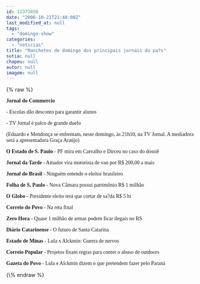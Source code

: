 ```yaml
---
id: 12373650
date: "2006-10-21T21:48:00Z"
last_modified_at: null
tags:
  - "domingo-show"
categories:
  - "noticias"
title: "Manchetes de domingo dos principais jornais do pa?s"
sutia: null
chapeu: null
autor: null
imagem: null
---
```

{\% raw %}
<p><P><FONT face=Verdana><STRONG>Jornal do Commercio</STRONG> </FONT></P></p>
<p><P><FONT face=Verdana>- Escolas dão desconto para garantir alunos</FONT></P></p>
<p><P><FONT face=Verdana>- TV Jornal é palco de grande duelo </FONT></P></p>
<p><P><FONT face=Verdana>(Eduardo e Mendonça se enfrentam, neste domingo, às 21h10, na TV Jornal. A mediadora será a apresentadora Graça Araújo)</FONT></P></p>
<p><P><FONT face=Verdana><STRONG>O Estado de S. Paulo</STRONG> - PF mira em Carvalho e Dirceu no caso do dossiê</FONT></P></p>
<p><P><FONT face=Verdana><STRONG>Jornal da Tarde</STRONG> - Amador vira motorista de van por R$ 200,00 a mais</FONT></P></p>
<p><P><FONT face=Verdana><STRONG>Jornal do Brasil</STRONG> - Ninguém entende o eleitor brasileiro</FONT></P></p>
<p><P><FONT face=Verdana><STRONG>Folha de S. Paulo</STRONG> - Nova Câmara possui patrimônio R$ 1 milhão</FONT></P></p>
<p><P><FONT face=Verdana><STRONG>O Globo</STRONG> - Presidente eleito terá que cortar de sa?da R$ 5 bi</FONT></P></p>
<p><P><FONT face=Verdana><STRONG>Correio do Povo</STRONG> - Na reta final</FONT></P></p>
<p><P><FONT face=Verdana><STRONG>Zero Hora</STRONG> - Quase 1 milhão de armas podem ficar ilegais no RS</FONT></P></p>
<p><P><FONT face=Verdana><STRONG>Diário Catarinense</STRONG> - O futuro de Santa Catarina</FONT></P></p>
<p><P><FONT face=Verdana><STRONG>Estado de Minas</STRONG> - Lula x Alckmin: Guerra de nervos</FONT></P></p>
<p><P><FONT face=Verdana><STRONG>Correio Popular</STRONG> - Projetos fixam regras para conter o abuso de outdoors</FONT></P></p>
<p><P><FONT face=Verdana><STRONG>Gazeta do Povo</STRONG> - Lula e Alckmin dizem o que pretendem fazer pelo Paraná</FONT></P> </p>
{\% endraw %}
